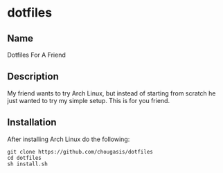 # dotfiles



## Name
Dotfiles For A Friend
## Description
My friend wants to try Arch Linux, but instead of starting from scratch he just wanted to try my simple setup. This is for you friend.
## Installation
After installing Arch Linux do the following:

```
git clone https://github.com/chougasis/dotfiles
cd dotfiles
sh install.sh
```
